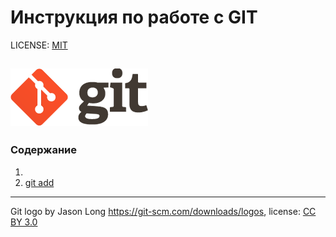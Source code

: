 # Инструкция по работе с GIT

LICENSE: [MIT](/license.md)

![git-logo](logo@2x.png)
----
### Содержание
1.
2. [git add](/add.md)




----
Git logo by Jason Long https://git-scm.com/downloads/logos, license: [CC BY 3.0](https://creativecommons.org/licenses/by/3.0/)